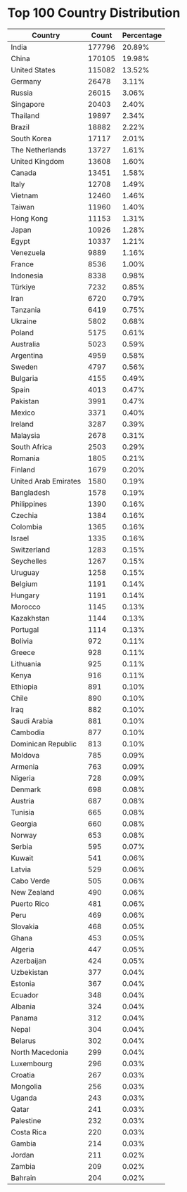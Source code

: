 # Top 100 Country Distribution
| Country | Count | Percentage |
|----|----|----|
| India | 177796 | 20.89% |
| China | 170105 | 19.98% |
| United States | 115082 | 13.52% |
| Germany | 26478 | 3.11% |
| Russia | 26015 | 3.06% |
| Singapore | 20403 | 2.40% |
| Thailand | 19897 | 2.34% |
| Brazil | 18882 | 2.22% |
| South Korea | 17117 | 2.01% |
| The Netherlands | 13727 | 1.61% |
| United Kingdom | 13608 | 1.60% |
| Canada | 13451 | 1.58% |
| Italy | 12708 | 1.49% |
| Vietnam | 12460 | 1.46% |
| Taiwan | 11960 | 1.40% |
| Hong Kong | 11153 | 1.31% |
| Japan | 10926 | 1.28% |
| Egypt | 10337 | 1.21% |
| Venezuela | 9889 | 1.16% |
| France | 8536 | 1.00% |
| Indonesia | 8338 | 0.98% |
| Türkiye | 7232 | 0.85% |
| Iran | 6720 | 0.79% |
| Tanzania | 6419 | 0.75% |
| Ukraine | 5802 | 0.68% |
| Poland | 5175 | 0.61% |
| Australia | 5023 | 0.59% |
| Argentina | 4959 | 0.58% |
| Sweden | 4797 | 0.56% |
| Bulgaria | 4155 | 0.49% |
| Spain | 4013 | 0.47% |
| Pakistan | 3991 | 0.47% |
| Mexico | 3371 | 0.40% |
| Ireland | 3287 | 0.39% |
| Malaysia | 2678 | 0.31% |
| South Africa | 2503 | 0.29% |
| Romania | 1805 | 0.21% |
| Finland | 1679 | 0.20% |
| United Arab Emirates | 1580 | 0.19% |
| Bangladesh | 1578 | 0.19% |
| Philippines | 1390 | 0.16% |
| Czechia | 1384 | 0.16% |
| Colombia | 1365 | 0.16% |
| Israel | 1335 | 0.16% |
| Switzerland | 1283 | 0.15% |
| Seychelles | 1267 | 0.15% |
| Uruguay | 1258 | 0.15% |
| Belgium | 1191 | 0.14% |
| Hungary | 1191 | 0.14% |
| Morocco | 1145 | 0.13% |
| Kazakhstan | 1144 | 0.13% |
| Portugal | 1114 | 0.13% |
| Bolivia | 972 | 0.11% |
| Greece | 928 | 0.11% |
| Lithuania | 925 | 0.11% |
| Kenya | 916 | 0.11% |
| Ethiopia | 891 | 0.10% |
| Chile | 890 | 0.10% |
| Iraq | 882 | 0.10% |
| Saudi Arabia | 881 | 0.10% |
| Cambodia | 877 | 0.10% |
| Dominican Republic | 813 | 0.10% |
| Moldova | 785 | 0.09% |
| Armenia | 763 | 0.09% |
| Nigeria | 728 | 0.09% |
| Denmark | 698 | 0.08% |
| Austria | 687 | 0.08% |
| Tunisia | 665 | 0.08% |
| Georgia | 660 | 0.08% |
| Norway | 653 | 0.08% |
| Serbia | 595 | 0.07% |
| Kuwait | 541 | 0.06% |
| Latvia | 529 | 0.06% |
| Cabo Verde | 505 | 0.06% |
| New Zealand | 490 | 0.06% |
| Puerto Rico | 481 | 0.06% |
| Peru | 469 | 0.06% |
| Slovakia | 468 | 0.05% |
| Ghana | 453 | 0.05% |
| Algeria | 447 | 0.05% |
| Azerbaijan | 424 | 0.05% |
| Uzbekistan | 377 | 0.04% |
| Estonia | 367 | 0.04% |
| Ecuador | 348 | 0.04% |
| Albania | 324 | 0.04% |
| Panama | 312 | 0.04% |
| Nepal | 304 | 0.04% |
| Belarus | 302 | 0.04% |
| North Macedonia | 299 | 0.04% |
| Luxembourg | 296 | 0.03% |
| Croatia | 267 | 0.03% |
| Mongolia | 256 | 0.03% |
| Uganda | 243 | 0.03% |
| Qatar | 241 | 0.03% |
| Palestine | 232 | 0.03% |
| Costa Rica | 220 | 0.03% |
| Gambia | 214 | 0.03% |
| Jordan | 211 | 0.02% |
| Zambia | 209 | 0.02% |
| Bahrain | 204 | 0.02% |
